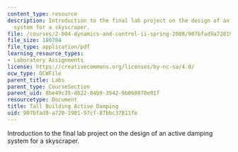 ```yaml
---
content_type: resource
description: Introduction to the final lab project on the design of an active damping
  system for a skyscraper.
file: /courses/2-004-dynamics-and-control-ii-spring-2008/907bfad9a720190197cf87bbc37811fe_tower_slides.pdf
file_size: 180784
file_type: application/pdf
learning_resource_types:
- Laboratory Assignments
license: https://creativecommons.org/licenses/by-nc-sa/4.0/
ocw_type: OCWFile
parent_title: Labs
parent_type: CourseSection
parent_uid: 8be49c35-d622-84b9-3542-9b068070e01f
resourcetype: Document
title: Tall Building Active Damping
uid: 907bfad9-a720-1901-97cf-87bbc37811fe
---
```

Introduction to the final lab project on the design of an active damping system for a skyscraper.